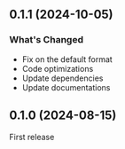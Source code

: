 ## 0.1.1 (2024-10-05)

### What's Changed

- Fix on the default format
- Code optimizations
- Update dependencies
- Update documentations

## 0.1.0 (2024-08-15)

First release
